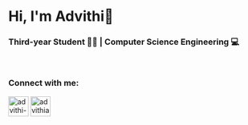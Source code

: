 <h1>Hi, I'm Advithi👋</h1>

<h3>Third-year Student 👩‍🎓 | Computer Science Engineering 💻</h3>
<br>

<h3 align="left">Connect with me:</h3>
<p align="left">
<a href="https://www.linkedin.com/in/advithi-alva-09a1ab259" target="blank"><img align="center" src="https://img.icons8.com/?size=512&id=xuvGCOXi8Wyg&format=png" alt="advithi-alva" height="40" width="40" /></a>
<a href="https://www.instagram.com/advithialva" target="blank"><img align="center" src="https://img.icons8.com/?size=512&id=32323&format=png" alt="advithialva_" height="40" width="40" /></a>
</p>
<br>

